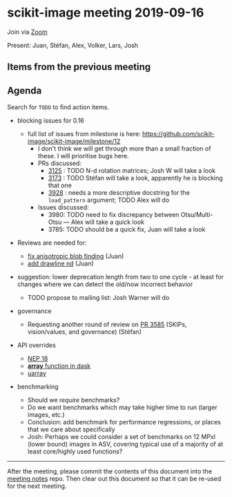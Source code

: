 # scikit-image meeting 2019-09-16

Join via [Zoom](https://monash.zoom.us/j/284282585)

Present: Juan, Stéfan, Alex, Volker, Lars, Josh

## Items from the previous meeting

## Agenda

Search for `TODO` to find action items.

- blocking issues for 0.16
    - full list of issues from milestone is here: https://github.com/scikit-image/scikit-image/milestone/12
        - I don't think we will get through more than a small fraction of these. I will prioritise bugs here.
        - PRs discussed:
            - [3125](https://github.com/scikit-image/scikit-image/pull/3125) : TODO N-d rotation matrices; Josh W will take a look
            - [3173](https://github.com/scikit-image/scikit-image/pull/3173) : TODO Stéfan will take a look, apparently he is blocking that one
            - [3928](https://github.com/scikit-image/scikit-image/pull/3928) : needs a more descriptive docstring for the `load_pattern` argument; TODO Alex will do
        - Issues discussed:
            - 3980: TODO need to fix discrepancy between Otsu/Multi-Otsu — Alex will take a quick look
            - 3785: TODO should be a quick fix, Juan will take a look
    
- Reviews are needed for:
    - [fix anisotropic blob finding](https://github.com/scikit-image/scikit-image/pull/4162) (Juan)
    - [add drawline nd](https://github.com/scikit-image/scikit-image/pull/2043) (Juan)

- suggestion: lower deprecation length from two to one cycle - at least for changes where we can detect the old/now incorrect behavior
    - TODO propose to mailing list: Josh Warner will do

- governance
    - Requesting another round of review on [PR 3585](https://github.com/scikit-image/scikit-image/pull/3585) (SKIPs, vision/values, and governance) (Stéfan)

- API overrides
    - [NEP 18](https://numpy.org/neps/nep-0018-array-function-protocol.html)
    - [__array__ function in dask](https://blog.dask.org/2019/03/18/dask-nep18)
    - [uarray](https://github.com/Quansight-Labs/uarray)

- benchmarking
    - Should we *require* benchmarks?
    - Do we want benchmarks which may take higher time to run (larger images, etc.)
    - Conclusion: add benchmark for performance regressions, or places that we care about specifically
    - Josh: Perhaps we could consider a set of benchmarks on 12 MPxl (lower bound) images in ASV, covering typical use of a majority of at least core/highly used functions?

---

After the meeting, please commit the contents of this document into the [meeting notes](https://github.com/scikit-image/meeting-notes) repo. Then clear out this document so that it can be re-used for the next meeting.




